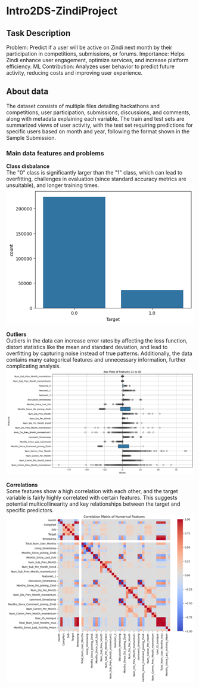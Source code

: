 # Intro2DS-ZindiProject

## Task Description  
Problem: Predict if a user will be active on Zindi next month by their participation in competitions, submissions, or forums.
Importance: Helps Zindi enhance user engagement, optimize services, and increase platform efficiency.
ML Contribution: Analyzes user behavior to predict future activity, reducing costs and improving user experience.

## About data

The dataset consists of multiple files detailing hackathons and competitions, user participation, submissions, discussions, and comments, along with metadata explaining each variable. The train and test sets are summarized views of user activity, with the test set requiring predictions for specific users based on month and year, following the format shown in the Sample Submission.

### Main data features and problems
**Class disbalance**  
The "0" class is significantly larger than the "1" class, which can lead to overfitting, challenges in evaluation (since standard accuracy metrics are unsuitable), and longer training times.  
![](target_imbalance.png)   
  
**Outliers**  
Outliers in the data can increase error rates by affecting the loss function, distort statistics like the mean and standard deviation, and lead to overfitting by capturing noise instead of true patterns. Additionally, the data contains many categorical features and unnecessary information, further complicating analysis.  
![](outliers.png)  
  
**Correlations**  
Some features show a high correlation with each other, and the target variable is fairly highly correlated with certain features. This suggests potential multicollinearity and key relationships between the target and specific predictors.  
![](correlation.png)  
  
